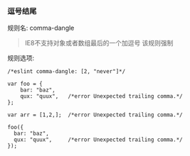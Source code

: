 ### 逗号结尾
规则名: comma-dangle
> IE8不支持对象或者数组最后的一个加逗号
> 该规则强制

规则选项:


```
/*eslint comma-dangle: [2, "never"]*/

var foo = {
    bar: "baz",
    qux: "quux",   /*error Unexpected trailing comma.*/
};

var arr = [1,2,];  /*error Unexpected trailing comma.*/

foo({
  bar: "baz",
  qux: "quux",     /*error Unexpected trailing comma.*/
});

```